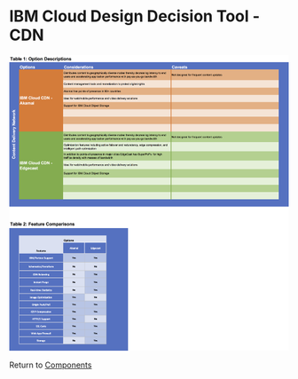 # IBM Cloud Design Decision Tool - CDN

![Options](/images/cdn.png)

Return to [Components](/README.md)
